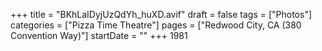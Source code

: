 +++
title = "BKhLaIDyjUzQdYh_huXD.avif"
draft = false
tags = ["Photos"]
categories = ["Pizza Time Theatre"]
pages = ["Redwood City, CA (380 Convention Way)"]
startDate = ""
+++
1981
